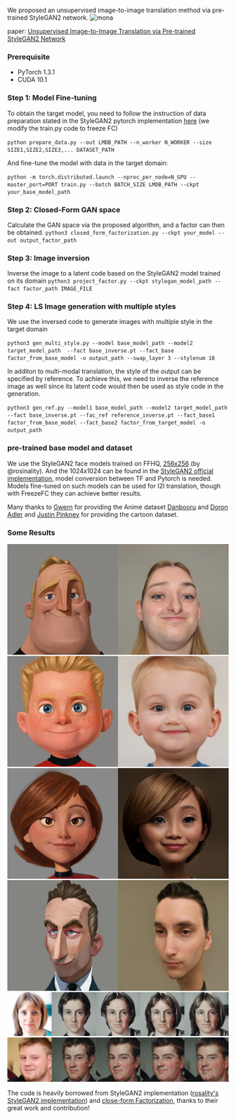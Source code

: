 We proposed an unsupervised image-to-image translation method via pre-trained StyleGAN2 network. 
![mona](results/mona_multi.png)

paper: [Unsupervised Image-to-Image Translation via Pre-trained StyleGAN2 Network](https://arxiv.org/abs/2010.05713)

### Prerequisite
* PyTorch 1.3.1
* CUDA 10.1

### Step 1: Model Fine-tuning
To obtain the target model, you need to follow the instruction of data preparation stated in the StyleGAN2 pytorch implementation [here](ub.com/rosinality/stylegan2-pytorch) (we modify the train.py code to freeze FC)

``python prepare_data.py --out LMDB_PATH --n_worker N_WORKER --size SIZE1,SIZE2,SIZE3,... DATASET_PATH``

And fine-tune the model with data in the target domain:

``python -m torch.distributed.launch --nproc_per_node=N_GPU --master_port=PORT train.py --batch BATCH_SIZE LMDB_PATH --ckpt your_base_model_path`` 

### Step 2: Closed-Form GAN space
Calculate the GAN space via the proposed algorithm, and a factor can then be obtained.
``python3 closed_form_factorization.py --ckpt your_model --out output_factor_path``

### Step 3: Image inversion
Inverse the image to a latent code based on the StyleGAN2 model trained on its domain
``python3 project_factor.py --ckpt stylegan_model_path --fact factor_path IMAGE_FILE``

### Step 4: LS Image generation with multiple styles
We use the inversed code to generate images with multiple style in the target domain

``python3 gen_multi_style.py --model base_model_path --model2 target_model_path  --fact base_inverse.pt --fact_base factor_from_base_model -o output_path --swap_layer 3 --stylenum 10``

In additon to multi-modal translation, the style of the output can be specified by reference. To achieve this, we need to inverse the reference image as well since its latent code would then be used as style code in the generation. 

``python3 gen_ref.py --model1 base_model_path --model2 target_model_path --fact base_inverse.pt --fac_ref reference_inverse.pt --fact_base1 factor_from_base_model --fact_base2 factor_from_target_model -o output_path``

### pre-trained base model and dataset
We use the StyleGAN2 face models trained on FFHQ, [256x256](https://drive.google.com/open?id=1PQutd-JboOCOZqmd95XWxWrO8gGEvRcO) (by @rosinality). And the 1024x1024 can be found in the [StyleGAN2 official implementation](https://github.com/NVlabs/stylegan2), model conversion between TF and Pytorch is needed. Models fine-tuned on such models can be used for I2I translation, though with FreezeFC they can achieve better results. 

Many thanks to [Gwern](https://www.gwern.net/) for providing the Anime dataset [Danbooru](https://www.gwern.net/Danbooru2018) and [Doron Adler](https://linktr.ee/Norod78) and [Justin Pinkney](https://www.justinpinkney.com/) for providing the cartoon dataset. 

### Some Results
![cartoon2face1](results/cartoon_1.png)
![cartoon2face2](results/cartoon_2.png)
![cartoon2face3](results/cartoon_3.png)
![cartoon2face4](results/cartoon_4.png)
![face2portrait1](results/portrait1.png)
![face2portrait2](results/portrait2.png)

The code is heavily borrowed from StyleGAN2 implementation ([rosality's StyleGAN2 implementation](https://github.com/rosinality/stylegan2-pytorch)) and [close-form Factorization](https://arxiv.org/abs/2007.06600), thanks to their great work and contribution!

